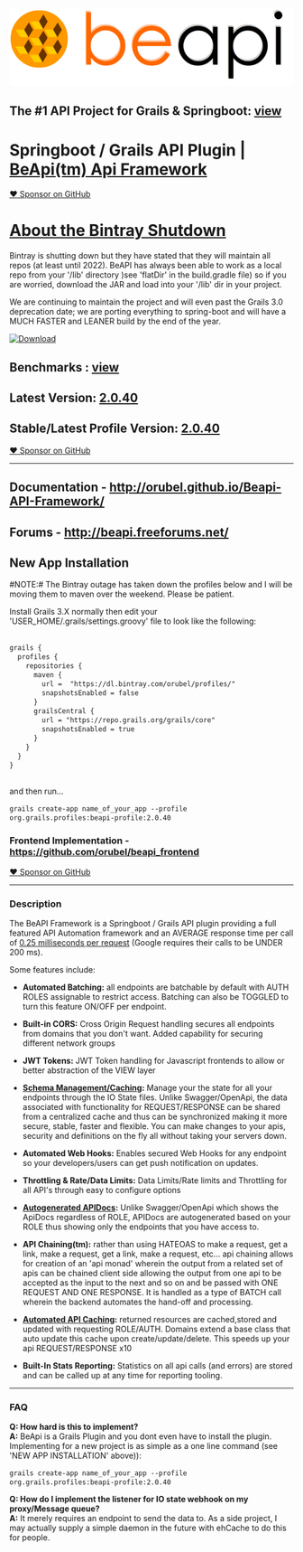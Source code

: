 
![alt text](https://github.com/orubel/logos/blob/master/beapi_logo_large.png)

## The #1 API Project for Grails & Springboot: [view](https://libraries.io/repos/search?keywords=api&language=Groovy&q=api&sort=rank)
# Springboot / Grails API Plugin | [BeApi(tm) Api Framework]( https://www.beapi.io/ )
[:heart: Sponsor on GitHub](https://github.com/sponsors/orubel)
# [About the Bintray Shutdown](https://blog.gradle.org/jcenter-shutdown)
Bintray is shutting down but they have stated that they will maintain all repos (at least until 2022). BeAPI has always been able to work as a local repo from your '/lib' directory )see 'flatDir' in the build.gradle file) so if you are worried, download the JAR and load into your '/lib' dir in your project.

We are continuing to maintain the project and will even past the Grails 3.0 deprecation date; we are porting everything to spring-boot and will have a MUCH FASTER and LEANER build by the end of the year.

[ ![Download](https://api.bintray.com/packages/orubel/plugins/api-framework/images/download.svg?version=2.0.40) ](https://bintray.com/orubel/plugins/api-framework/2.0.40/link)

## Benchmarks : [view](https://github.com/orubel/logos/blob/master/bench.png)
## Latest Version: [2.0.40](https://bintray.com/beta/#/orubel/plugins/api-framework/2.0.40?tab=overview) 
## Stable/Latest Profile Version: [2.0.40](https://bintray.com/beta/#/orubel/profiles/beapi-profile/2.0.40?tab=overview)
[:heart: Sponsor on GitHub](https://github.com/sponsors/orubel)

***
## Documentation - http://orubel.github.io/Beapi-API-Framework/
## Forums - http://beapi.freeforums.net/
## New App Installation
#NOTE:# The Bintray outage has taken down the profiles below and I will be moving them to maven over the weekend. Please be patient.

Install Grails 3.X normally then edit your 'USER_HOME/.grails/settings.groovy' file to look like the following:
```

grails {
  profiles {
    repositories {
      maven {
        url =  "https://dl.bintray.com/orubel/profiles/"
        snapshotsEnabled = false
      }
      grailsCentral {
        url = "https://repo.grails.org/grails/core"
        snapshotsEnabled = true
      }
    }
  }
}
                      
```
and then run...
```
grails create-app name_of_your_app --profile org.grails.profiles:beapi-profile:2.0.40
```

<!-- ### Backend Implementation - https://github.com/orubel/beapi_backend -->
### Frontend Implementation - https://github.com/orubel/beapi_frontend
[:heart: Sponsor on GitHub](https://github.com/sponsors/orubel)
***
### Description
The BeAPI Framework is a Springboot / Grails API plugin providing a full featured API Automation framework and an AVERAGE response time per call of [0.25 milliseconds per request](https://www.flickr.com/photos/orubel/32194321787/in/dateposted-public/) (Google requires their calls to be UNDER 200 ms). 

Some features include:

- **Automated Batching:** all endpoints are batchable by default with AUTH ROLES assignable to restrict access. Batching can also be TOGGLED to turn this feature ON/OFF per endpoint.

- **Built-in CORS:** Cross Origin Request handling secures all endpoints from domains that you don't want. Added capability for securing different network groups

- **JWT Tokens:** JWT Token handling for Javascript frontends to allow or better abstraction of the VIEW layer

- **[Schema Management/Caching](https://www.youtube.com/watch?v=A_Hozpb9gLc):** Manage your the state for all your endpoints through the IO State files. Unlike Swagger/OpenApi, the data associated with functionality for REQUEST/RESPONSE can be shared from a centralized cache and thus can be synchronized making it more secure, stable, faster and flexible. You can make changes to your apis, security and definitions on the fly all without taking your servers down.

- **Automated Web Hooks:** Enables secured Web Hooks for any endpoint so your developers/users can get push notification on updates.

- **Throttling & Rate/Data Limits:** Data Limits/Rate limits and Throttling for all API's through easy to configure options

- **[Autogenerated APIDocs](https://www.youtube.com/watch?v=tzuNczkedhw):**  Unlike Swagger/OpenApi which shows the ApiDocs regardless of ROLE, APIDocs are autogenerated based on your ROLE thus showing only the endpoints that you have access to. 

- **API Chaining(tm):** rather than using HATEOAS to make a request, get a link, make a request, get a link, make a request, etc... api chaining allows for creation of an 'api monad' wherein the output from a related set of apis can be chained client side allowing the output from one api to be accepted as the input to the next and so on and be passed with ONE REQUEST AND ONE RESPONSE. It is handled as a type of BATCH call wherein the backend automates the hand-off and processing.

- **[Automated API Caching](https://www.youtube.com/watch?v=KFAkdeLcXIs):** returned resources are cached,stored and updated with requesting ROLE/AUTH. Domains extend a base class that auto update this cache upon create/update/delete. This speeds up your api REQUEST/RESPONSE x10

- **Built-In Stats Reporting:** Statistics on all api calls (and errors) are stored and can be called up at any time for reporting tooling.

***

### FAQ

**Q: How hard is this to implement?**  
**A:** BeApi is a Grails Plugin and you dont even have to install the plugin. Implementing for a new project is as simple as a one line command (see 'NEW APP INSTALLATION' above)):
```
grails create-app name_of_your_app --profile org.grails.profiles:beapi-profile:2.0.40
```

**Q: How do I implement the listener for IO state webhook on my proxy/Message queue?**  
**A:** It merely requires an endpoint to send the data to. As a side project, I may actually supply a simple daemon in the future with ehCache to do this for people.

